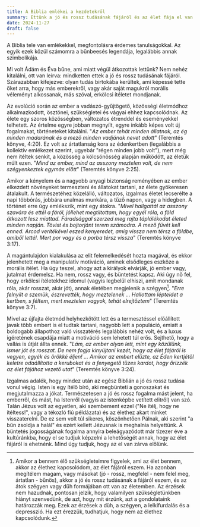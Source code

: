 ```yaml
---
title: A Biblia emlékei a kezdetekről
summary: Ettünk a jó és rossz tudásának fájáról és az élet fája el van zárva előlünk
date: 2024-11-27
draft: false
---
```

A Biblia tele van emlékekkel, megfontolásra érdemes tanulságokkal. Az egyik ezek közül számomra a bűnbeesés legendája, legalábbis annak szimbolikája.

Mi volt Ádám és Éva bűne, ami miatt végül átkozottak lettünk? Nem nehéz kitalálni, ott van leírva: mindketten ettek a jó és rossz tudásának fájáról. Szárazabban kifejezve: olyan tudás birtokába kerültek, ami képessé tette őket arra, hogy más emberekről, vagy akár saját magukról morális véleményt alkossanak, más szóval, erkölcsi ítéletet mondjanak.

Az evolúció során az ember a vadászó-gyűjtögető, közösségi életmódhoz alkalmazkodott, ösztönei, szükségletei és vágyai ehhez kapcsolódnak. Az élete egy szoros közösségben, változatos étrenddel és eseményekkel telhetett. Az értelme egyre jobban megnyílt, egyre inkább képes volt új fogalmakat, történeteket kitalálni.
"*Az ember tehát minden állatnak, az ég minden madarának és a mező minden vadjának nevet adott*" (Teremtés könyve, 4:20).
Ez volt az ártatlanság kora az édenkertben (legalábbis a kollektív emlékezet szerint, ugyebár "régen minden jobb volt"), mert még nem ítéltek senkit, a közösség a kölcsönösség alapján működött, az életük múlt ezen.
"*Mind az ember, mind az asszony meztelen volt, de nem szégyenkeztek egymás előtt*" (Teremtés könyve 2:25).

Amikor a kényelem és a nagyobb anyagi biztonság reményében az ember elkezdett növényeket termeszteni és állatokat tartani, az élete gyökeresen átalakult. A természetéhez közelálló, változatos, izgalmas életet lecserélte a napi többórás, jobbára unalmas munkára, a tűző napon, vagy a hidegben. A történet erre úgy emlékszik, mint egy átokra.
"*Mivel hallgattál az asszony szavára és ettél a fáról, jóllehet megtiltottam, hogy egyél róla, a föld átkozott lesz miattad. Fáradsággal szerzed meg rajta táplálékodat életed minden napján. Tövist és bojtorjánt terem számodra. A mező füvét kell enned. Arcod verítékével eszed kenyeredet, amíg vissza nem térsz a földbe, amiből lettél. Mert por vagy és a porba térsz vissza*" (Teremtés könyve 3:17).

A magántulajdon kialakulása az elit felemelkedését hozta magával, és ekkor jelenhetett meg a manipulatív motiváció, aminek elsődleges eszköze a morális ítélet. Ha úgy teszel, ahogy azt a királyok elvárják, jó ember vagy, jutalmat érdemelsz. Ha nem, rossz vagy, és büntetést kapsz. Aki úgy nő fel, hogy erkölcsi ítéletekhez idomul (vagyis legbelül elhiszi, amit mondanak róla, akár rosszat, akár jót), annak életében megjelenik a szégyen[^1].
"*Erre felnyílt a szemük, észrevették, hogy meztelenek ... Hallottam lépteidet a kertben, s féltem, mert meztelen vagyok, tehát elrejtőztem*" (Teremtés könyve 3:7).

Mivel az újfajta életmód helyhezkötött lett és a termesztéssel előállított javak több embert is el tudtak tartani, nagyobb lett a populáció, emiatt a boldogabb állapothoz való visszatérés legalábbis nehéz volt, és a luxus igéretének csapdája miatt a motiváció sem lehetett túl erős. Sejthető, hogy a vallás is útját állta ennek.
"*Lám, az ember olyan lett, mint egy közülünk, ismer jót és rosszat. De nem fogja kinyújtani kezét, hogy az élet fájáról is vegyen, egyék és örökké éljen! ... Amikor az embert elűzte, az Éden kertjétől keletre odaállította a kerubokat és a fenyegető tüzes kardot, hogy őrizzék az élet fájához vezető utat*" (Teremtés könyve 3:24).

Izgalmas adalék, hogy mindez után az egész Biblián a jó és rossz tudása vonul végig. Isten is egy ítélő bíró, aki megbünteti a gonoszakat és megjutalmazza a jókat. Természetesen a jó és rossz fogalma mást jelent, ha emberről, és mást, ha Istenről (vagyis az istenképbe vetített elitről) van szó. Talán Jézus volt az egyetlen, aki szembement ezzel ("Ne ítélj, hogy ne ítéltess!", vagy a tékozló fiú példázata) és az élethez akart minket visszaterelni. De ez sem volt túl sikeres, köszönhetően Pálnak, aki szerint "a bűn zsoldja a halál" és ezért kellett Jézusnak is meghalnia helyettünk. A büntetés jogosságának fogalma annyira beleágyazódott már tízezer éve a kultúránkba, hogy el se tudjuk képzelni a lehetőségét annak, hogy az élet fájáról is ehetnénk. Mind úgy tudjuk, hogy az el van zárva előlünk.


[^1]: Amikor a bennem élő szükségleteimre figyelek, ami az élet bennem, akkor az élethez kapcsolódom, az élet fájáról eszem. Ha azonban megítélem magam, vagy másokat (jó - rossz, megfelel - nem felel meg, ártatlan - bűnös), akkor a jó és rossz tudásának a fájáról eszem, és az átok szégyen vagy düh formájában ott van az életemben. Az érzések nem hazudnak, pontosan jelzik, hogy valamilyen szükségletünkben hiányt szenvedünk, de azt, hogy mit érzünk, azt a gondolataink határozzák meg. Ezek az érzések a düh, a szégyen, a lelkifurdalás és a depresszió. Ha ezt érezzük, tudhatjuk, hogy nem az élethez kapcsolódunk.